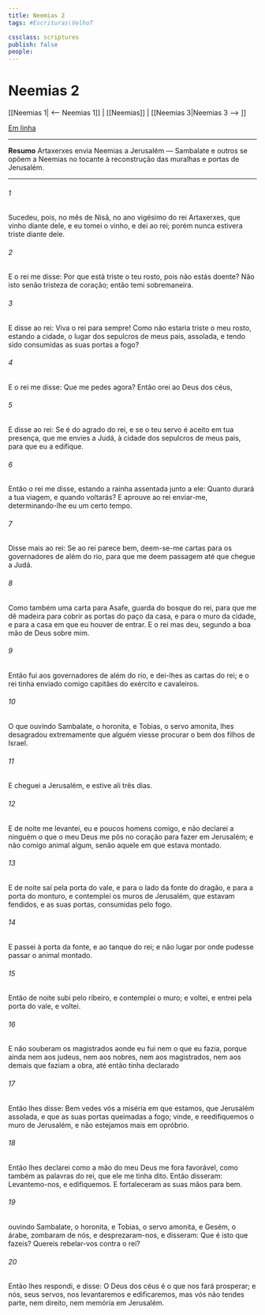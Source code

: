 ```yaml
---
title: Neemias 2
tags: #Escrituras\VelhoT

cssclass: scriptures
publish: false
people:
---
```


# Neemias 2
[[Neemias 1| <-- Neemias 1]] | [[Neemias]] | [[Neemias 3|Neemias 3 --> ]]

[Em linha](https://churchofjesuschrist.org/study/scriptures/ot/neh/2?lang=por)

---
__Resumo__
Artaxerxes envia Neemias a Jerusalém — Sambalate e outros se opõem a Neemias no tocante à reconstrução das muralhas e portas de Jerusalém.

---
###### 1 
Sucedeu, pois, no mês de Nisã, no ano vigésimo do rei Artaxerxes, que  vinho diante dele, e eu tomei o vinho, e  dei ao rei; porém nunca estivera triste diante dele.

###### 2 
E o rei me disse: Por que está triste o teu rosto, pois não estás doente? Não  isto senão tristeza de coração; então temi sobremaneira.

###### 3 
E disse ao rei: Viva o rei para sempre! Como não estaria triste o meu rosto, estando a cidade, o lugar dos sepulcros de meus pais, assolada, e tendo sido consumidas as suas portas a fogo?

###### 4 
E o rei me disse: Que me pedes agora? Então orei ao Deus dos céus,

###### 5 
E disse ao rei: Se é do agrado do rei, e se o teu servo é aceito em tua presença,  que me envies a Judá, à cidade dos sepulcros de meus pais, para que eu a edifique.

###### 6 
Então o rei me disse, estando a rainha assentada junto a ele: Quanto durará a tua viagem, e quando voltarás? E aprouve ao rei enviar-me, determinando-lhe eu um certo tempo.

###### 7 
Disse mais ao rei: Se ao rei parece bem, deem-se-me cartas para os governadores de além do rio, para que me deem passagem até que chegue a Judá.

###### 8 
Como também uma carta para Asafe, guarda do bosque do rei, para que me dê madeira para cobrir as portas do paço da casa, e para o muro da cidade, e para a casa em que eu houver de entrar. E o rei mas deu, segundo a boa mão de Deus sobre mim.

###### 9 
Então fui aos governadores de além do rio, e dei-lhes as cartas do rei; e o rei tinha enviado comigo capitães do exército e cavaleiros.

###### 10 
O que ouvindo Sambalate, o horonita, e Tobias, o servo amonita, lhes desagradou extremamente que alguém viesse procurar o bem dos filhos de Israel.

###### 11 
E cheguei a Jerusalém, e estive ali três dias.

###### 12 
E de noite me levantei, eu e poucos homens comigo, e não declarei a ninguém o que o meu Deus me pôs no coração para fazer em Jerusalém; e não  comigo animal algum, senão aquele em que estava montado.

###### 13 
E de noite saí pela porta do vale, e para o lado da fonte do dragão, e para a porta do monturo, e contemplei os muros de Jerusalém, que estavam fendidos, e as suas portas,  consumidas pelo fogo.

###### 14 
E passei à porta da fonte, e ao tanque do rei; e não  lugar por onde pudesse passar o animal  montado.

###### 15 
Então de noite subi pelo ribeiro, e contemplei o muro; e voltei, e entrei pela porta do vale, e  voltei.

###### 16 
E não souberam os magistrados aonde eu fui nem o que eu fazia, porque ainda nem aos judeus, nem aos nobres, nem aos magistrados, nem aos demais que faziam a obra, até então tinha declarado 

###### 17 
Então lhes disse: Bem vedes vós a miséria em que estamos, que Jerusalém  assolada, e que as suas portas  queimadas a fogo; vinde,  e reedifiquemos o muro de Jerusalém, e não estejamos mais em opróbrio.

###### 18 
Então lhes declarei como a mão do meu Deus me fora favorável, como também as palavras do rei, que ele me tinha dito. Então disseram: Levantemo-nos, e edifiquemos. E fortaleceram as suas mãos para  bem.

###### 19 
 ouvindo Sambalate, o horonita, e Tobias, o servo amonita, e Gesém, o árabe, zombaram de nós, e desprezaram-nos, e disseram: Que é isto que fazeis? Quereis rebelar-vos contra o rei?

###### 20 
Então lhes respondi, e disse: O Deus dos céus é o que nos fará prosperar; e nós, seus servos, nos levantaremos e edificaremos, mas vós não tendes parte, nem direito, nem memória em Jerusalém.

